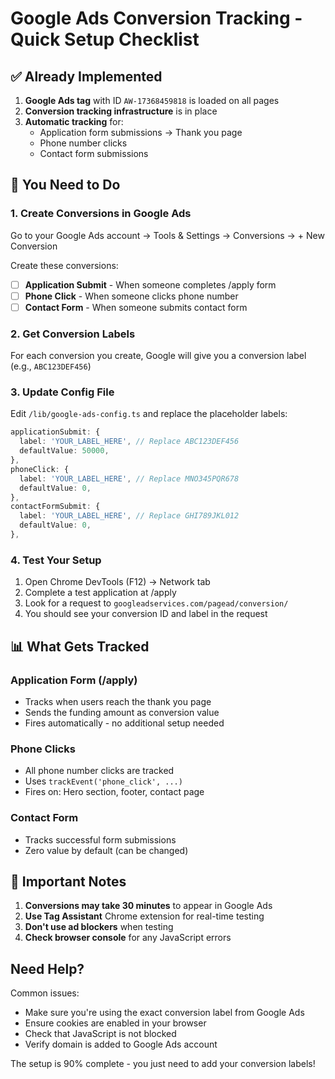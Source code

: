 # Google Ads Conversion Tracking - Quick Setup Checklist

## ✅ Already Implemented
1. **Google Ads tag** with ID `AW-17368459818` is loaded on all pages
2. **Conversion tracking infrastructure** is in place
3. **Automatic tracking** for:
   - Application form submissions → Thank you page
   - Phone number clicks
   - Contact form submissions

## 🔧 You Need to Do

### 1. Create Conversions in Google Ads
Go to your Google Ads account → Tools & Settings → Conversions → + New Conversion

Create these conversions:
- [ ] **Application Submit** - When someone completes /apply form
- [ ] **Phone Click** - When someone clicks phone number
- [ ] **Contact Form** - When someone submits contact form

### 2. Get Conversion Labels
For each conversion you create, Google will give you a conversion label (e.g., `ABC123DEF456`)

### 3. Update Config File
Edit `/lib/google-ads-config.ts` and replace the placeholder labels:

```typescript
applicationSubmit: {
  label: 'YOUR_LABEL_HERE', // Replace ABC123DEF456
  defaultValue: 50000,
},
phoneClick: {
  label: 'YOUR_LABEL_HERE', // Replace MNO345PQR678
  defaultValue: 0,
},
contactFormSubmit: {
  label: 'YOUR_LABEL_HERE', // Replace GHI789JKL012
  defaultValue: 0,
},
```

### 4. Test Your Setup
1. Open Chrome DevTools (F12) → Network tab
2. Complete a test application at /apply
3. Look for a request to `googleadservices.com/pagead/conversion/`
4. You should see your conversion ID and label in the request

## 📊 What Gets Tracked

### Application Form (/apply)
- Tracks when users reach the thank you page
- Sends the funding amount as conversion value
- Fires automatically - no additional setup needed

### Phone Clicks
- All phone number clicks are tracked
- Uses `trackEvent('phone_click', ...)` 
- Fires on: Hero section, footer, contact page

### Contact Form
- Tracks successful form submissions
- Zero value by default (can be changed)

## 🚨 Important Notes

1. **Conversions may take 30 minutes** to appear in Google Ads
2. **Use Tag Assistant** Chrome extension for real-time testing
3. **Don't use ad blockers** when testing
4. **Check browser console** for any JavaScript errors

## Need Help?

Common issues:
- Make sure you're using the exact conversion label from Google Ads
- Ensure cookies are enabled in your browser
- Check that JavaScript is not blocked
- Verify domain is added to Google Ads account

The setup is 90% complete - you just need to add your conversion labels!